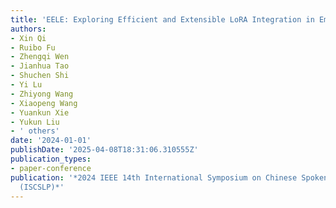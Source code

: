 ```yaml
---
title: 'EELE: Exploring Efficient and Extensible LoRA Integration in Emotional Text-to-Speech'
authors:
- Xin Qi
- Ruibo Fu
- Zhengqi Wen
- Jianhua Tao
- Shuchen Shi
- Yi Lu
- Zhiyong Wang
- Xiaopeng Wang
- Yuankun Xie
- Yukun Liu
- ' others'
date: '2024-01-01'
publishDate: '2025-04-08T18:31:06.310555Z'
publication_types:
- paper-conference
publication: '*2024 IEEE 14th International Symposium on Chinese Spoken Language Processing
  (ISCSLP)*'
---
```

